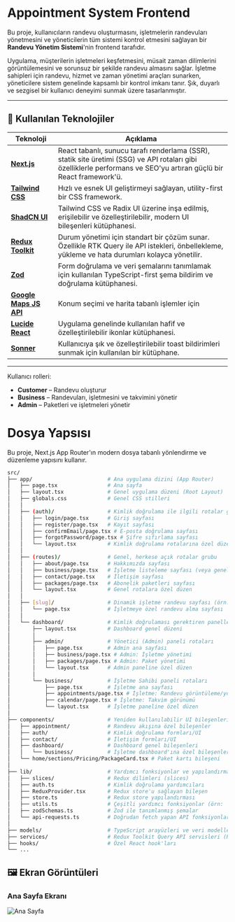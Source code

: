 # Appointment System Frontend

Bu proje, kullanıcıların randevu oluşturmasını, işletmelerin randevuları yönetmesini ve yöneticilerin tüm sistemi kontrol etmesini sağlayan bir **Randevu Yönetim Sistemi**'nin frontend tarafıdır.

Uygulama, müşterilerin işletmeleri keşfetmesini, müsait zaman dilimlerini görüntülemesini ve sorunsuz bir şekilde randevu almasını sağlar. İşletme sahipleri için randevu, hizmet ve zaman yönetimi araçları sunarken, yöneticilere sistem genelinde kapsamlı bir kontrol imkanı tanır. Şık, duyarlı ve sezgisel bir kullanıcı deneyimi sunmak üzere tasarlanmıştır.

---

## 🚀 Kullanılan Teknolojiler

| Teknoloji                                                                                            | Açıklama                                                                                                                                                             |
| ---------------------------------------------------------------------------------------------------- | -------------------------------------------------------------------------------------------------------------------------------------------------------------------- |
| **[Next.js](https://nextjs.org/)**                                                                   | React tabanlı, sunucu tarafı renderlama (SSR), statik site üretimi (SSG) ve API rotaları gibi özelliklerle performans ve SEO'yu artıran güçlü bir React framework'ü. |
| **[Tailwind CSS](https://tailwindcss.com/)**                                                         | Hızlı ve esnek UI geliştirmeyi sağlayan, utility-first bir CSS framework.                                                                                            |
| **[ShadCN UI](https://ui.shadcn.com/)**                                                              | Tailwind CSS ve Radix UI üzerine inşa edilmiş, erişilebilir ve özelleştirilebilir, modern UI bileşenleri kütüphanesi.                                                |
| **[Redux Toolkit](https://redux-toolkit.js.org/)**                                                   | Durum yönetimi için standart bir çözüm sunar. Özellikle RTK Query ile API istekleri, önbellekleme, yükleme ve hata durumları kolayca yönetilir.                      |
| **[Zod](https://zod.dev/)**                                                                          | Form doğrulama ve veri şemalarını tanımlamak için kullanılan TypeScript-first şema bildirim ve doğrulama kütüphanesi.                                                |
| **[Google Maps JS API](https://developers.google.com/maps/documentation/javascript/overview?hl=tr)** | Konum seçimi ve harita tabanlı işlemler için                                                                                                                         |
| **[Lucide React](https://lucide.dev/)**                                                              | Uygulama genelinde kullanılan hafif ve özelleştirilebilir ikonlar kütüphanesi.                                                                                       |
| **[Sonner](https://www.npmjs.com/package/sonner)**                                                   | Kullanıcıya şık ve özelleştirilebilir toast bildirimleri sunmak için kullanılan bir kütüphane.                                                                       |

---

Kullanıcı rolleri:

- **Customer** – Randevu oluşturur
- **Business** – Randevuları, işletmesini ve takvimini yönetir
- **Admin** – Paketleri ve işletmeleri yönetir

# Dosya Yapsısı

Bu proje, Next.js App Router'ın modern dosya tabanlı yönlendirme ve düzenleme yapısını kullanır.

```bash
src/
├── app/                        # Ana uygulama dizini (App Router)
│   ├── page.tsx                # Ana sayfa
│   ├── layout.tsx              # Genel uygulama düzeni (Root Layout)
│   ├── globals.css             # Genel CSS stilleri
│   │
│   ├── (auth)/                 # Kimlik doğrulama ile ilgili rotalar grubu
│   │   ├── login/page.tsx      # Giriş sayfası
│   │   ├── register/page.tsx   # Kayıt sayfası
│   │   ├── confirmEmail/page.tsx # E-posta doğrulama sayfası
│   │   ├── forgotPassword/page.tsx # Şifre sıfırlama sayfası
│   │   └── layout.tsx          # Kimlik doğrulama rotalarına özel düzen
│   │
│   ├── (routes)/               # Genel, herkese açık rotalar grubu
│   │   ├── about/page.tsx      # Hakkımızda sayfası
│   │   ├── business/page.tsx   # İşletme listeleme sayfası (veya genel işletme bilgileri)
│   │   ├── contact/page.tsx    # İletişim sayfası
│   │   ├── packages/page.tsx   # Abonelik paketleri sayfası
│   │   └── layout.tsx          # Genel rotalara özel düzen
│   │
│   ├── [slug]/                 # Dinamik işletme randevu sayfası (örn: /bir-isletme-adi)
│   │   └── page.tsx            # İşletmeye özel randevu alma sayfası
│   │
│   └── dashboard/              # Kimlik doğrulaması gerektiren paneller
│       ├── layout.tsx          # Dashboard genel düzeni
│       │
│       ├── admin/              # Yönetici (Admin) paneli rotaları
│       │   ├── page.tsx        # Admin ana sayfası
│       │   ├── business/page.tsx # Admin: İşletme yönetimi
│       │   ├── packages/page.tsx # Admin: Paket yönetimi
│       │   └── layout.tsx      # Admin paneline özel düzen
│       │
│       └── business/           # İşletme Sahibi paneli rotaları
│           ├── page.tsx        # İşletme ana sayfası
│           ├── appointments/page.tsx # İşletme: Randevu görüntüleme/yönetimi
│           ├── calendar/page.tsx # İşletme: Takvim görünümü
│           └── layout.tsx      # İşletme paneline özel düzen
│
├── components/                 # Yeniden kullanılabilir UI bileşenleri
│   ├── appointment/            # Randevu akışına özel bileşenler
│   ├── auth/                   # Kimlik doğrulama formları/UI
│   ├── contact/                # İletişim formları/UI
│   ├── dashboard/              # Dashboard genel bileşenleri
│   │   └── business/           # İşletme dashboard'ına özel bileşenler
│   └── home/sections/Pricing/PackageCard.tsx # Paket kartı bileşeni
│
├── lib/                        # Yardımcı fonksiyonlar ve yapılandırmalar
│   ├── slices/                 # Redux dilimleri (slices)
│   ├── auth.ts                 # Kimlik doğrulama yardımcıları
│   ├── ReduxProvider.tsx       # Redux store'u sağlayan bileşen
│   ├── store.ts                # Redux store yapılandırması
│   ├── utils.ts                # Çeşitli yardımcı fonksiyonlar (örn: `cn` için)
│   ├── zodSchemas.ts           # Zod ile tanımlanmış şemalar
│   └── api-requests.ts         # Doğrudan fetch yapan API fonksiyonları (Server Components için)
│
├── models/                     # TypeScript arayüzleri ve veri modelleri
├── services/                   # Redux Toolkit Query API servisleri (RTK Query)
├── hooks/                      # Özel React hook'ları
└── ...

```

## 🖼️ Ekran Görüntüleri

### Ana Sayfa Ekranı

![Ana Sayfa](./public/images/home_page.png)
